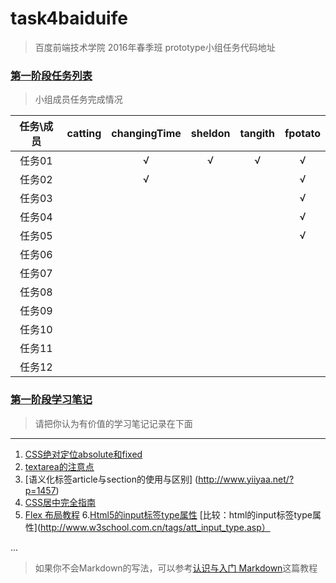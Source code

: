 # task4baiduife
> 百度前端技术学院 2016年春季班 prototype小组任务代码地址


### [第一阶段任务列表](http://ife.baidu.com/task/all)
> 小组成员任务完成情况

| 任务\成员    | catting      | changingTime | sheldon      | tangith      | fpotato      |
|:------------:|:------------:|:------------:|:------------:|:------------:|:------------:|
| 任务01       |              |     √        |       √      |     √        | √            |
| 任务02       |              |     √        |              |              | √            |
| 任务03       |              |              |              |              | √            |
| 任务04       |              |              |              |              | √            |
| 任务05       |              |              |              |              | √            |
| 任务06       |              |              |              |              |              |
| 任务07       |              |              |              |              |              |
| 任务08       |              |              |              |              |              |
| 任务09       |              |              |              |              |              |
| 任务10       |              |              |              |              |              |
| 任务11       |              |              |              |              |              |
| 任务12       |              |              |              |              |              |

### [第一阶段学习笔记](http://ife.baidu.com/note/all)
> 请把你认为有价值的学习笔记记录在下面


***
1. [CSS绝对定位absolute和fixed](http://ife.baidu.com/note/detail?noteId=41)
2. [textarea的注意点](http://www.monmonkey.com/rumenpian/html/textarea.html)
3. [语义化标签article与section的使用与区别] (http://www.yiiyaa.net/?p=1457)
4. [CSS居中完全指南](http://www.jianshu.com/p/2df4828adfd4)
5. [Flex 布局教程](http://www.ruanyifeng.com/blog/2015/07/flex-grammar.html?utm_source=tuicool)
6.[Html5的input标签type属性](http://www.w3school.com.cn/html5/att_input_type.asp)
[比较：html的input标签type属性](http://www.w3school.com.cn/tags/att_input_type.asp）

...



> 如果你不会Markdown的写法，可以参考[认识与入门 Markdown](http://sspai.com/25137)这篇教程
